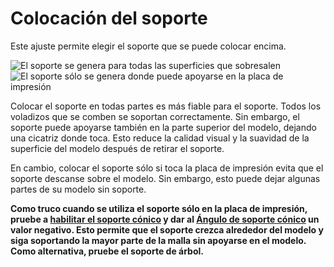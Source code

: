 Colocación del soporte
====
Este ajuste permite elegir el soporte que se puede colocar encima.

<!--screenshot {
"image_path": "support_type_everywhere.png",
"models": [{"script": "duct.scad"}],
"camera_position": [56, 127, 60],
"settings": {
    "support_enable": true,
    "support_type": "everywhere"
},
"colours": 32
}-->
<!--screenshot {
"image_path": "support_type_touching_buildplate.png",
"models": [{"script": "duct.scad"}],
"camera_position": [56, 127, 60],
"settings": {
    "support_enable": true,
    "support_type": "buildplate"
},
"colours": 32
}-->
![El soporte se genera para todas las superficies que sobresalen](../images/support_type_everywhere.png)
![El soporte sólo se genera donde puede apoyarse en la placa de impresión](../images/support_type_touching_buildplate.png)

Colocar el soporte en todas partes es más fiable para el soporte. Todos los voladizos que se comben se soportan correctamente. Sin embargo, el soporte puede apoyarse también en la parte superior del modelo, dejando una cicatriz donde toca. Esto reduce la calidad visual y la suavidad de la superficie del modelo después de retirar el soporte.

En cambio, colocar el soporte sólo si toca la placa de impresión evita que el soporte descanse sobre el modelo. Sin embargo, esto puede dejar algunas partes de su modelo sin soporte.

**Como truco cuando se utiliza el soporte sólo en la placa de impresión, pruebe a [habilitar el soporte cónico](../experimental/support_conical_enabled.md) y dar al [Ángulo de soporte cónico](../experimental/support_conical_angle.md) un valor negativo. Esto permite que el soporte crezca alrededor del modelo y siga soportando la mayor parte de la malla sin apoyarse en el modelo. Como alternativa, pruebe el soporte de árbol.**